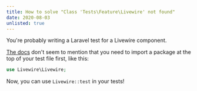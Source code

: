 ```yaml
---
title: How to solve "Class 'Tests\Feature\Livewire' not found"
date: 2020-08-03
unlisted: true
---
```


You're probably writing a Laravel test for a Livewire component.

[The docs](https://laravel-livewire.com/docs/testing) don't seem to mention that you need to import a package at the top of your test file first, like this:

```php
use Livewire\Livewire;
```

Now, you can use `Livewire::test` in your tests!
